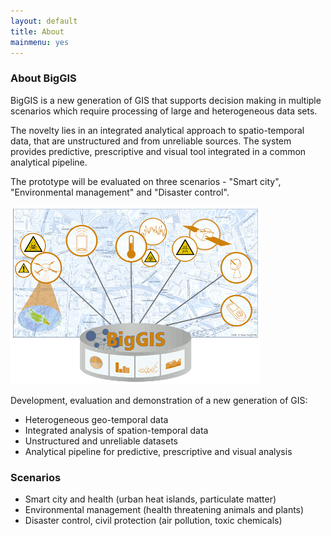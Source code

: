 ```yaml
---
layout: default
title: About
mainmenu: yes
---
```



### About BigGIS

BigGIS is a new generation of GIS that supports decision making in multiple
scenarios which require processing of large and heterogeneous data sets.

The novelty lies in an integrated analytical approach to spatio-temporal data,
that are unstructured and from unreliable sources.
The system provides predictive, prescriptive and visual tool integrated in
a common analytical pipeline.

The prototype will be evaluated on three scenarios - "Smart city", "Environmental management" and "Disaster control".

![BigGis Logo](images/biggis-gfx.png)

Development, evaluation and demonstration of a new generation of GIS:

 - Heterogeneous geo-temporal data
 - Integrated analysis of spation-temporal data
 - Unstructured and unreliable datasets
 - Analytical pipeline for predictive, prescriptive and visual analysis


### Scenarios

 - Smart city and health (urban heat islands, particulate matter)
 - Environmental management (health threatening animals and plants)
 - Disaster control, civil protection (air pollution, toxic chemicals)

